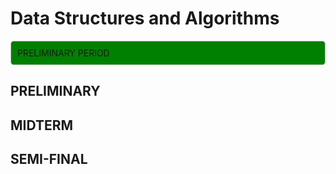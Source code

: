 # Data Structures and Algorithms 

<div style="background-color: green; padding: 10px; border-radius: 5px; border: 1px solid #ccc;">
  PRELIMINARY PERIOD
</div> 

## PRELIMINARY
## MIDTERM
## SEMI-FINAL
